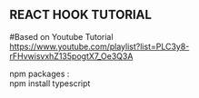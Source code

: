 ## REACT HOOK TUTORIAL

#Based on Youtube Tutorial<br/>
https://www.youtube.com/playlist?list=PLC3y8-rFHvwisvxhZ135pogtX7_Oe3Q3A

npm packages :<br/>
npm install typescript<br/>
